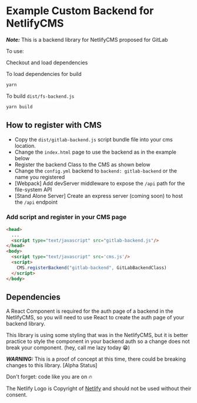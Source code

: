 # Example Custom Backend for NetlifyCMS

***Note:*** This is a backend library for NetlifyCMS proposed for GitLab

To use:

Checkout and load dependencies

To load dependencies for build

```bash
yarn
```

To build `dist/fs-backend.js`

```bash
yarn build
```

## How to register with CMS

  - Copy the `dist/gitlab-backend.js` script bundle file into your cms location.
  - Change the `index.html` page to use the backend as in the example below
  - Register the backend Class to the CMS as shown below
  - Change the `config.yml` backend to `backend: gitlab-backend` or the name you registered
  - [Webpack] Add devServer middleware to expose the `/api` path for the file-system API
  - [Stand Alone Server] Create an express server (coming soon) to host the `/api` endpoint

### Add script and register in your CMS page

```html
<head>
  ...
  <script type="text/javascript" src="gitlab-backend.js"/>
</head>
<body>
  <script type="text/javascript" src='cms.js'/>
  <script>
    CMS.registerBackend("gitlab-backend", GitLabBackendClass)
  </script>
</body>
```

## Dependencies

A React Component is required for the auth page of a backend in the NetlifyCMS, so you will need to use React to create the auth page of your backend library.

This library is using some styling that was in the NetlifyCMS, but it is better practice to style the component in your backend auth so a change does not break your component. (hey, call me lazy today 😁)

***WARNING:*** This is a proof of concept at this time, there could be breaking changes to this library. [Alpha Status]

Don't forget: code like you are on 🔥

The Netlify Logo is Copyright of [Netlify][Netlify] and should not be used without their consent.

[Netlify]: https://www.netlify.com/
